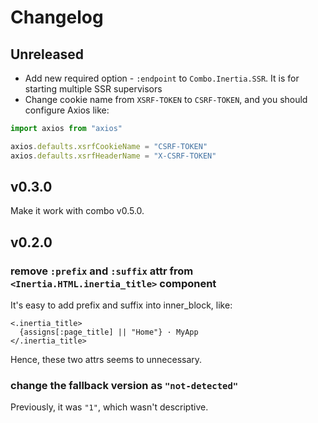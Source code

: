 # Changelog

## Unreleased

- Add new required option - `:endpoint` to `Combo.Inertia.SSR`. It is for starting multiple SSR supervisors
- Change cookie name from `XSRF-TOKEN` to `CSRF-TOKEN`, and you should configure Axios like:

```javascript
import axios from "axios"

axios.defaults.xsrfCookieName = "CSRF-TOKEN"
axios.defaults.xsrfHeaderName = "X-CSRF-TOKEN"
```

## v0.3.0

Make it work with combo v0.5.0.

## v0.2.0

### remove `:prefix` and `:suffix` attr from `<Inertia.HTML.inertia_title>` component

It's easy to add prefix and suffix into inner_block, like:

```ceex
<.inertia_title>
  {assigns[:page_title] || "Home"} · MyApp
</.inertia_title>
```

Hence, these two attrs seems to unnecessary.

### change the fallback version as `"not-detected"`

Previously, it was `"1"`, which wasn't descriptive.
